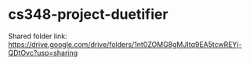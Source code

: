 # cs348-project-duetifier
Shared folder link: https://drive.google.com/drive/folders/1nt0ZOMG8gMJItq9EA5tcwREYj-QDtOvc?usp=sharing
